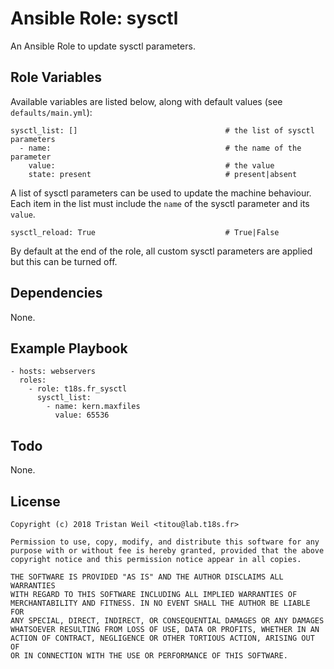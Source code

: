 # Ansible Role: sysctl

An Ansible Role to update sysctl parameters.

## Role Variables

Available variables are listed below, along with default values (see `defaults/main.yml`):

    sysctl_list: []                                 # the list of sysctl parameters
      - name:                                       # the name of the parameter
        value:                                      # the value
        state: present                              # present|absent

A list of sysctl parameters can be used to update the machine behaviour.
Each item in the list must include the `name` of the sysctl parameter and its `value`.

    sysctl_reload: True                             # True|False

By default at the end of the role, all custom sysctl parameters are applied but this can be turned off.

## Dependencies

None.

## Example Playbook

    - hosts: webservers
      roles:
        - role: t18s.fr_sysctl
          sysctl_list:
            - name: kern.maxfiles
              value: 65536

## Todo

None.

## License

```
Copyright (c) 2018 Tristan Weil <titou@lab.t18s.fr>

Permission to use, copy, modify, and distribute this software for any
purpose with or without fee is hereby granted, provided that the above
copyright notice and this permission notice appear in all copies.

THE SOFTWARE IS PROVIDED "AS IS" AND THE AUTHOR DISCLAIMS ALL WARRANTIES
WITH REGARD TO THIS SOFTWARE INCLUDING ALL IMPLIED WARRANTIES OF
MERCHANTABILITY AND FITNESS. IN NO EVENT SHALL THE AUTHOR BE LIABLE FOR
ANY SPECIAL, DIRECT, INDIRECT, OR CONSEQUENTIAL DAMAGES OR ANY DAMAGES
WHATSOEVER RESULTING FROM LOSS OF USE, DATA OR PROFITS, WHETHER IN AN
ACTION OF CONTRACT, NEGLIGENCE OR OTHER TORTIOUS ACTION, ARISING OUT OF
OR IN CONNECTION WITH THE USE OR PERFORMANCE OF THIS SOFTWARE.
```
